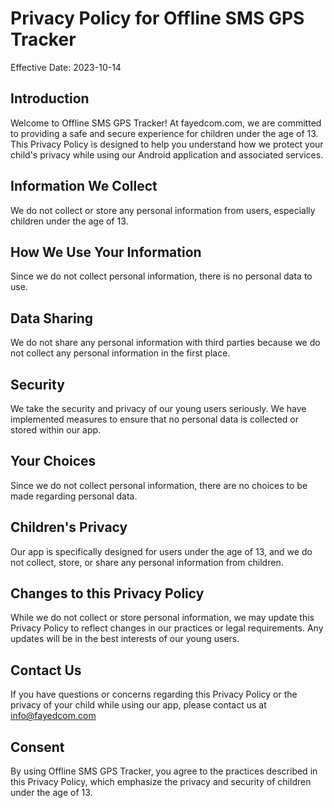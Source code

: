 
# Privacy Policy for Offline SMS GPS Tracker

Effective Date: 2023-10-14

## Introduction

Welcome to Offline SMS GPS Tracker! At fayedcom.com, we are committed to providing a safe and secure experience for children under the age of 13. This Privacy Policy is designed to help you understand how we protect your child's privacy while using our Android application and associated services.

## Information We Collect

We do not collect or store any personal information from users, especially children under the age of 13.

## How We Use Your Information

Since we do not collect personal information, there is no personal data to use.

## Data Sharing

We do not share any personal information with third parties because we do not collect any personal information in the first place.

## Security

We take the security and privacy of our young users seriously. We have implemented measures to ensure that no personal data is collected or stored within our app.

## Your Choices

Since we do not collect personal information, there are no choices to be made regarding personal data.

## Children's Privacy

Our app is specifically designed for users under the age of 13, and we do not collect, store, or share any personal information from children.

## Changes to this Privacy Policy

While we do not collect or store personal information, we may update this Privacy Policy to reflect changes in our practices or legal requirements. Any updates will be in the best interests of our young users.

## Contact Us

If you have questions or concerns regarding this Privacy Policy or the privacy of your child while using our app, please contact us at info@fayedcom.com

## Consent

By using Offline SMS GPS Tracker, you agree to the practices described in this Privacy Policy, which emphasize the privacy and security of children under the age of 13.

